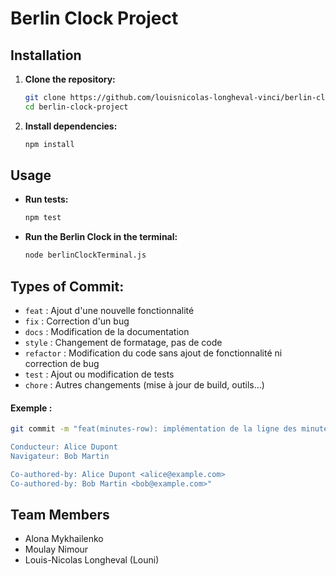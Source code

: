 # Berlin Clock Project

## Installation

1. **Clone the repository:**

   ```bash
   git clone https://github.com/louisnicolas-longheval-vinci/berlin-clock-project.git
   cd berlin-clock-project
   ```

2. **Install dependencies:**

   ```bash
   npm install
   ```

## Usage

- **Run tests:**

  ```bash
  npm test
  ```

- **Run the Berlin Clock in the terminal:**

  ```bash
  node berlinClockTerminal.js
  ```

## Types of Commit:
- `feat` : Ajout d'une nouvelle fonctionnalité
- `fix` : Correction d'un bug
- `docs` : Modification de la documentation
- `style` : Changement de formatage, pas de code
- `refactor` : Modification du code sans ajout de fonctionnalité ni correction de bug
- `test` : Ajout ou modification de tests
- `chore` : Autres changements (mise à jour de build, outils...)

#### Exemple :
```bash
git commit -m "feat(minutes-row): implémentation de la ligne des minutes simples

Conducteur: Alice Dupont
Navigateur: Bob Martin

Co-authored-by: Alice Dupont <alice@example.com>
Co-authored-by: Bob Martin <bob@example.com>"

```

## Team Members 
- Alona Mykhailenko
- Moulay Nimour
- Louis-Nicolas Longheval (Louni)
